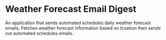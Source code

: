 # Weather Forecast Email Digest
An application that sends automated schedules daily weather forecast emails. Fetches weather forecast information based on lcoation then sends out automated schedules emails.